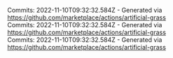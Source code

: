 Commits: 2022-11-10T09:32:32.584Z - Generated via https://github.com/marketplace/actions/artificial-grass
<br>
Commits: 2022-11-10T09:32:32.584Z - Generated via https://github.com/marketplace/actions/artificial-grass
<br>
Commits: 2022-11-10T09:32:32.584Z - Generated via https://github.com/marketplace/actions/artificial-grass
<br>
